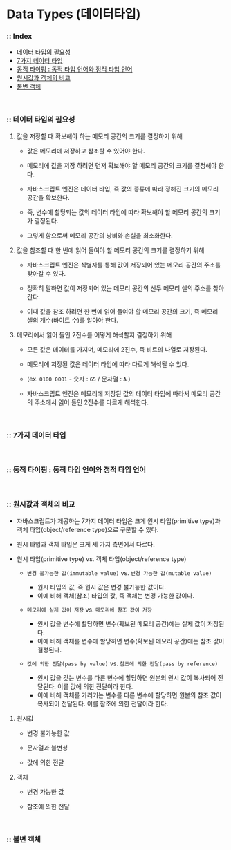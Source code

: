 # Data Types (데이터타입)

### :: Index
- [데이터 타입의 필요성]()
- [7가지 데이터 타입]()
- [동적 타이핑 : 동적 타입 언어와 정적 타입 언어]()
- [원시값과 객체의 비교]()
- [불변 객체]()

<br />

### :: 데이터 타입의 필요성
1. 값을 저장할 때 확보해야 하는 메모리 공간의 크기를 결정하기 위해
    
    - 값은 메모리에 저장하고 참조할 수 있어야 한다.
    
    - 메모리에 값을 저장 하려면 먼저 확보해야 할 메모리 공간의 크기를 결정해야 한다.
    
    - 자바스크립트 엔진은 데이터 타입, 즉 값의 종류에 따라 정해진 크기의 메모리 공간을 확보한다.
    
    - 즉, 변수에 할당되는 값의 데이터 타입에 따라 확보해야 할 메모리 공간의 크기가 결정된다.
    
    - 그렇게 함으로써 메모리 공간의 낭비와 손실을 최소화한다.

2. 값을 참조할 때 한 번에 읽어 들여야 할 메모리 공간의 크기를 결정하기 위해
    
    - 자바스크립트 엔진은 식별자를 통해 값이 저장되어 있는 메모리 공간의 주소를 찾아갈 수 있다.
    
    - 정확히 말하면 값이 저장되어 있는 메모리 공간의 선두 메모리 셀의 주소를 찾아간다.
    
    - 이때 값을 참조 하려면 한 번에 읽어 들여야 할 메모리 공간의 크기, 즉 메모리 셀의 개수(바이트 수)를 알아야 한다.

3. 메모리에서 읽어 들인 2진수를 어떻게 해석할지 결정하기 위해
    
    - 모든 값은 데이터를 가지며, 메모리에 2진수, 즉 비트의 나열로 저장된다.
    
    - 메모리에 저장된 값은 데이터 타입에 따라 다르게 해석될 수 있다.
    
    - (ex. `0100 0001` - 숫자 : `65` / 문자열 : `A` )
    
    - 자바스크립트 엔진은 메모리에 저장된 값의 데이터 타입에 따라서 메모리 공간의 주소에서 읽어 들인 2진수를 다르게 해석한다.

<br />

### :: 7가지 데이터 타입

<br />

### :: 동적 타이핑 : 동적 타입 언어와 정적 타입 언어

<br />

### :: 원시값과 객체의 비교
- 자바스크립트가 제공하는 7가지 데이터 타입은 크게 원시 타입(primitive type)과 객체 타입(object/reference type)으로 구분할 수 있다.

- 원시 타입과 객체 타입은 크게 세 가지 측면에서 다르다.

- 원시 타입(primitive type) vs. 객체 타입(object/reference type)
  - `변경 불가능한 값(immutable value)` vs. `변경 가능한 값(mutable value)`
    - 원시 타입의 값, 즉 원시 값은 변경 불가능한 값이다. 
    - 이에 비해 객체(참조) 타입의 값, 즉 객체는 변경 가능한 값이다.
    
  - `메모리에 실제 값이 저장` vs. `메모리에 참조 값이 저장`
    - 원시 값을 변수에 할당하면 변수(확보된 메모리 공간)에는 실제 값이 저장된다.
    - 이에 비해 객체를 변수에 할당하면 변수(확보된 메모리 공간)에는 참조 값이 결정된다.
  
  - `값에 의한 전달(pass by value)` vs. `참조에 의한 전달(pass by reference)`
    - 원시 값을 갖는 변수를 다른 변수에 할당하면 원본의 원시 값이 복사되어 전달된다. 이를 값에 의한 전달이라 한다.
    - 이에 비해 객체를 가리키는 변수를 다른 변수에 할당하면 원본의 참조 값이 복사되어 전달된다. 이를 참조에 의한 전달이라 한다.


1. 원시값
    - 변경 불가능한 값
  
    - 문자열과 불변성
  
    - 값에 의한 전달
  
2. 객체
    - 변경 가능한 값
  
    - 참조에 의한 전달

<br />

### :: 불변 객체

<br />
